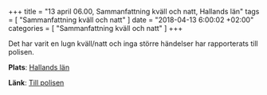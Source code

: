 +++
title = "13 april 06.00, Sammanfattning kväll och natt, Hallands län"
tags = [
  "Sammanfattning kväll och natt"
]
date = "2018-04-13 6:00:02 +02:00"
categories = [
    "Sammanfattning kväll och natt"
]
+++

Det har varit en lugn kväll/natt och inga större händelser har rapporterats till polisen.

**Plats**: [Hallands län](http://www.google.com/maps/place/56.896681,12.803399)

**Länk**: [Till polisen](https://polisen.se/aktuellt/handelser/2018/april/13/13-april-06.00-sammanfattning-kvall-och-natt-hallands-lan/)